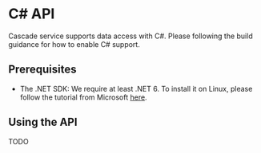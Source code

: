 # C\# API

Cascade service supports data access with C\#. Please following the build guidance for how to enable
C\# support. 

## Prerequisites

- The .NET SDK: We require at least .NET 6. To install it on Linux, please follow the tutorial
from Microsoft [here](https://learn.microsoft.com/en-us/dotnet/core/install/linux-ubuntu).

## Using the API

TODO